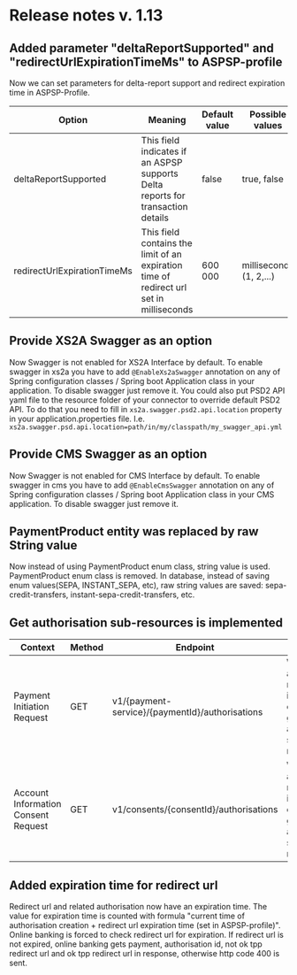 # Release notes v. 1.13

## Added parameter "deltaReportSupported" and "redirectUrlExpirationTimeMs" to ASPSP-profile
Now we can set parameters for delta-report support and redirect expiration time in ASPSP-Profile.

| Option                                  | Meaning                                                                                             | Default value                                        | Possible values                                                                                      |
|-----------------------------------------|-----------------------------------------------------------------------------------------------------|------------------------------------------------------|------------------------------------------------------------------------------------------------------|
|deltaReportSupported                     | This field indicates if an ASPSP supports Delta reports for transaction details                     | false                                                | true, false                                                                                          |
|redirectUrlExpirationTimeMs              | This field contains the limit of an expiration time of redirect url set in milliseconds             | 600 000                                              | milliseconds (1, 2,...)                                                                                         |

## Provide XS2A Swagger as an option
Now Swagger is not enabled for XS2A Interface by default.
To enable swagger in xs2a you have to add `@EnableXs2aSwagger` annotation on any of Spring configuration classes / Spring boot Application class in your application. To disable swagger just remove it.
You could also put PSD2 API yaml file to the resource folder of your connector to override default PSD2 API. To do that you need to fill in 
`xs2a.swagger.psd2.api.location` property in your application.properties file. I.e.
`xs2a.swagger.psd.api.location=path/in/my/classpath/my_swagger_api.yml`

## Provide CMS Swagger as an option
Now Swagger is not enabled for CMS Interface by default.
To enable swagger in cms you have to add `@EnableCmsSwagger` annotation on any of Spring configuration classes / Spring boot Application class in your CMS application. To disable swagger just remove it.

## PaymentProduct entity was replaced by raw String value
Now instead of using PaymentProduct enum class, string value is used. PaymentProduct enum class is removed.
In database, instead of saving enum values(SEPA, INSTANT_SEPA, etc), raw string values are saved:  sepa-credit-transfers, instant-sepa-credit-transfers, etc.

## Get authorisation sub-resources is implemented
| Context                             | Method | Endpoint                                        | Description                                                                                     |
|-------------------------------------|--------|-------------------------------------------------|-------------------------------------------------------------------------------------------------|
| Payment Initiation Request          | GET    | v1/{payment-service}/{paymentId}/authorisations | Will deliver an array of resource identifications of all generated authorisation sub-resources. |
| Account Information Consent Request | GET    | v1/consents/{consentId}/authorisations          | Will deliver an array of resource identifications of all generated authorisation sub-resources. |

## Added expiration time for redirect url
Redirect url and related authorisation now have an expiration time. The value for expiration time is counted with formula 
"current time of authorisation creation + redirect url expiration time (set in ASPSP-profile)". Online banking is forced to check redirect url for expiration.
If redirect url is not expired, online banking gets payment, authorisation id, not ok tpp redirect url and ok tpp redirect url in response, otherwise http code 400 is sent.
